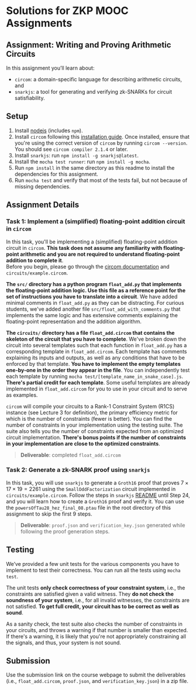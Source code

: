 # Solutions for ZKP MOOC Assignments

## Assignment: Writing and Proving Arithmetic Circuits

In this assignment you’ll learn about:
* `circom`: a domain-specific language for describing arithmetic circuits, and
* `snarkjs`: a tool for generating and verifying zk-SNARKs for circuit satisfiability.

## Setup

1. Install [nodejs](https://nodejs.org/en/download/) (includes `npm`).
2. Install `circom` following this [installation guide](https://docs.circom.io/getting-started/installation/). Once installed, ensure that you're using the correct version of `circom` by running `circom --version`. You should see `circom compiler 2.1.4` or later.
3. Install `snarkjs`: run `npm install -g snarkjs@latest`.
4. Install the `mocha test runner`: run `npm install -g mocha`.
5. Run `npm install` in the same directory as this readme to install the dependencies for this assignment.
6. Run `mocha test` and verify that most of the tests fail, but not because of missing dependencies.

## Assignment Details

### Task 1: Implement a (simplified) floating-point addition circuit in `circom`

In this task, you'll be implementing a (simplified) floating-point addition circuit in `circom`. **This task does not assume any familiarity with floating-point arithmetic and you are not required to understand floating-point addition to complete it**.  
Before you begin, please go through the [circom documentation](https://docs.circom.io/circom-language/signals/) and `circuits/example.circom`.

**The `src/` directory has a python program `float_add.py` that implements the floating-point addition logic. Use this file as a reference point for the set of instructions you have to translate into a circuit**. We have added minimal comments in `float_add.py` as they can be distracting. For curious students, we've added another file `src/float_add_with_comments.py` that implements the same logic and has extensive comments explaining the floating-point representation and the addition algorithm.

**The `circuits/` directory has a file `float_add.circom` that contains the skeleton of the circuit that you have to complete**.
We've broken down the circuit into several templates such that each function in `float_add.py` has a corresponding template in `float_add.circom`.
Each template has comments explaining its inputs and outputs, as well as any conditions that have to be enforced by that template.
**You have to implement the empty templates one-by-one in the order they appear in the file**. You can independently test each template by running `mocha test/[template_name_in_snake_case].js`. **There's partial credit for each template**.
Some useful templates are already implemented in `float_add.circom` for you to use in your circuit and to serve as examples.

`circom` will compile your circuits to a Rank-1 Constraint System (R1CS) instance (see Lecture 3 for definition), the primary efficiency metric for which is the number of constraints (fewer is better). You can find the number of constraints in your implementation using the testing suite. The suite also tells you the number of constraints expected from an optimized circuit implementation. **There's bonus points if the number of constraints in your implementation are close to the optimized constraints**.

> **Deliverable**: completed `float_add.circom`

### Task 2: Generate a zk-SNARK proof using `snarkjs`

In this task, you will use `snarkjs` to generate a `Groth16` proof that proves $7 \times 17 \times 19 = 2261$ using the `SmallOddFactorization` circuit implemented in `circuits/example.circom`.
Follow the steps in `snarkjs` [README](https://github.com/iden3/snarkjs) until Step 24, and you will learn how to create a `Groth16` proof and verify it. You can use the `powersOfTau28_hez_final_08.ptau` file in the root directory of this assignment to skip the first 9 steps.

> **Deliverable**: `proof.json` and `verification_key.json` generated while following the proof generation steps.

## Testing

We’ve provided a few unit tests for the various components you have to implement to test their correctness. You can run all the tests using `mocha test`.

The unit tests **only check correctness of your constraint system**, i.e., the constraints are satisfied given a valid witness. They **do not check the soundness of your system**, i.e., for all invalid witnesses, the constraints are not satisfied. **To get full credit, your circuit has to be correct as well as sound**.

As a sanity check, the test suite also checks the number of constraints in your circuits, and throws a warning if that number is smaller than expected. If there's a warning, it is likely that you're not appropriately constraining all the signals, and thus, your system is not sound.

## Submission

Use the submission link on the course webpage to submit the deliverables (i.e., `float_add.circom`, `proof.json`, and `verification_key.json`) in a zip file.
